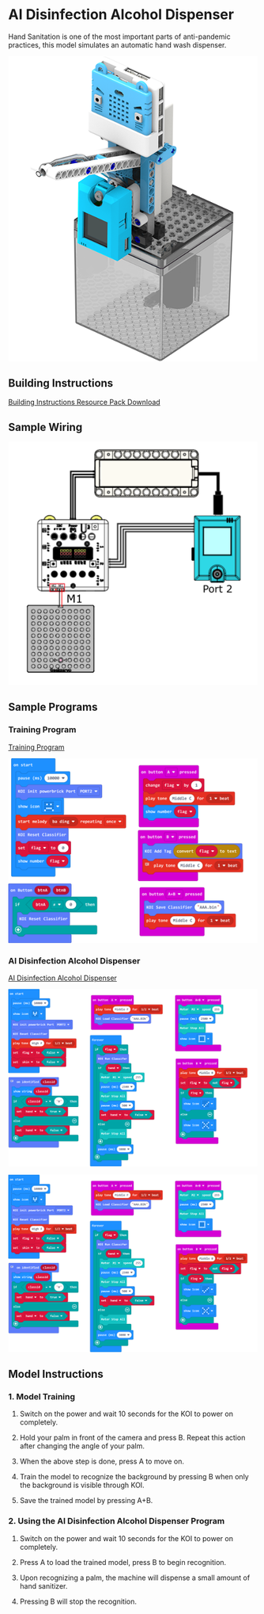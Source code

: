 # AI Disinfection Alcohol Dispenser

Hand Sanitation is one of the most important parts of anti-pandemic practices, this model simulates an automatic hand wash dispenser.

![](./images/wash.png)

## Building Instructions

[Building Instructions Resource Pack Download](https://bit.ly/AIHealthCareSetBuildingGuide)

## Sample Wiring

![](./sampleimages/washcon.png)

## Sample Programs

### Training Program

[Training Program](https://makecode.microbit.org/_4KC2zeDPr69H)

![](./sampleimages/wash_traincode.png)

### AI Disinfection Alcohol Dispenser

[AI Disinfection Alcohol Dispenser](https://makecode.microbit.org/_MreTHbcWAhR0)

![](./sampleimages/washcode.png)

![](./sampleimages/washcode.png)

## Model Instructions

### 1. Model Training

1. Switch on the power and wait 10 seconds for the KOI to power on completely.

2. Hold your palm in front of the camera and press B. Repeat this action after changing the angle of your palm.

3. When the above step is done, press A to move on.

4. Train the model to recognize the background by pressing B when only the background is visible through KOI.

5. Save the trained model by pressing A+B.

### 2. Using the AI Disinfection Alcohol Dispenser Program

1. Switch on the power and wait 10 seconds for the KOI to power on completely.

2. Press A to load the trained model, press B to begin recognition.

3. Upon recognizing a palm, the machine will dispense a small amount of hand sanitizer.

4. Pressing B will stop the recognition.





